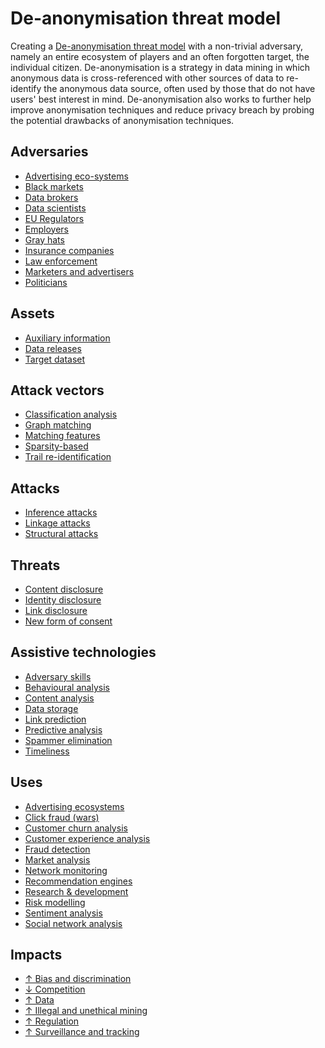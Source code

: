 # De-anonymisation threat model

Creating a [De-anonymisation threat model](https://tymyrddin.github.io/da-threat-model/) with a non-trivial adversary, 
namely an entire ecosystem of players and an often forgotten target, the individual citizen.
De-anonymisation is a strategy in data mining in which anonymous data is cross-referenced with other sources of data to
re-identify the anonymous data source, often used by those that do not have users' best interest in mind.
De-anonymisation also works to further help improve anonymisation techniques and reduce privacy breach by probing the
potential drawbacks of anonymisation techniques.

## Adversaries

* [Advertising eco-systems](https://tymyrddin.github.io/da-threat-model/docs/adversaries/Advertising-eco-systems.html)
* [Black markets](https://tymyrddin.github.io/da-threat-model/docs/adversaries/Black-markets.html)
* [Data brokers](https://tymyrddin.github.io/da-threat-model/docs/adversaries/Data-brokers.html)
* [Data scientists](https://tymyrddin.github.io/da-threat-model/docs/adversaries/Data-scientists.html)
* [EU Regulators](https://tymyrddin.github.io/da-threat-model/docs/adversaries/EU-Regulators.html)
* [Employers](https://tymyrddin.github.io/da-threat-model/docs/adversaries/Employers.html)
* [Gray hats](https://tymyrddin.github.io/da-threat-model/docs/adversaries/Gray-hats.html)
* [Insurance companies](https://tymyrddin.github.io/da-threat-model/docs/adversaries/Insurance-companies.html)
* [Law enforcement](https://tymyrddin.github.io/da-threat-model/docs/adversaries/Law-enforcement.html)
* [Marketers and advertisers](https://tymyrddin.github.io/da-threat-model/docs/adversaries/Marketers-and-advertisers.html)
* [Politicians](https://tymyrddin.github.io/da-threat-model/docs/adversaries/Politicians.html)

## Assets

* [Auxiliary information](https://tymyrddin.github.io/da-threat-model/docs/assets/Auxiliary-information.html)
* [Data releases](https://tymyrddin.github.io/da-threat-model/docs/assets/Data-releases.html)
* [Target dataset](https://tymyrddin.github.io/da-threat-model/docs/assets/Target-dataset.html)

## Attack vectors

* [Classification analysis](https://tymyrddin.github.io/da-threat-model/docs/attack-vectors/Classification-analysis.html)
* [Graph matching](https://tymyrddin.github.io/da-threat-model/docs/attack-vectors/Graph-matching.html)
* [Matching features](https://tymyrddin.github.io/da-threat-model/docs/attack-vectors/Matching-features.html)
* [Sparsity-based](https://tymyrddin.github.io/da-threat-model/docs/attack-vectors/Sparsity-based.html)
* [Trail re-identification](https://tymyrddin.github.io/da-threat-model/docs/attack-vectors/Trail-re-identification.html)

## Attacks

* [Inference attacks](https://tymyrddin.github.io/da-threat-model/docs/attacks/Inference-attacks.html)
* [Linkage attacks](https://tymyrddin.github.io/da-threat-model/docs/attacks/Linkage-attacks.html)
* [Structural attacks](https://tymyrddin.github.io/da-threat-model/docs/attacks/Structural-attacks.html)

## Threats

* [Content disclosure](https://tymyrddin.github.io/da-threat-model/docs/threats/Content-disclosure.html)
* [Identity disclosure](https://tymyrddin.github.io/da-threat-model/docs/threats/Identity-disclosure.html)
* [Link disclosure](https://tymyrddin.github.io/da-threat-model/docs/threats/Link-disclosure.html)
* [New form of consent](https://tymyrddin.github.io/da-threat-model/docs/threats/New-form-of-consent.html)

## Assistive technologies

* [Adversary skills](https://tymyrddin.github.io/da-threat-model/docs/assistive-technologies/Adversary-skills.html)
* [Behavioural analysis](https://tymyrddin.github.io/da-threat-model/docs/assistive-technologies/Behavioural-analysis.html)
* [Content analysis](https://tymyrddin.github.io/da-threat-model/docs/assistive-technologies/Content-analysis.html)
* [Data storage](https://tymyrddin.github.io/da-threat-model/docs/assistive-technologies/Data-storage.html)
* [Link prediction](https://tymyrddin.github.io/da-threat-model/docs/assistive-technologies/Link-prediction.html)
* [Predictive analysis](https://tymyrddin.github.io/da-threat-model/docs/assistive-technologies/Predictive-analysis.html)
* [Spammer elimination](https://tymyrddin.github.io/da-threat-model/docs/assistive-technologies/Spammer-elimination.html)
* [Timeliness](https://tymyrddin.github.io/da-threat-model/docs/assistive-technologies/Timeliness.html)

## Uses

* [Advertising ecosystems](https://tymyrddin.github.io/da-threat-model/docs/uses/Advertising-eco-systems.html)
* [Click fraud (wars)](https://tymyrddin.github.io/da-threat-model/docs/uses/Click-fraud.html)
* [Customer churn analysis](https://tymyrddin.github.io/da-threat-model/docs/uses/Customer-churn-analysis.html)
* [Customer experience analysis](https://tymyrddin.github.io/da-threat-model/docs/uses/Customer-experience-analysis.html)
* [Fraud detection](https://tymyrddin.github.io/da-threat-model/docs/uses/Fraud-detection.html)
* [Market analysis](https://tymyrddin.github.io/da-threat-model/docs/uses/Market-analysis.html)
* [Network monitoring](https://tymyrddin.github.io/da-threat-model/docs/uses/Network-monitoring.html)
* [Recommendation engines](https://tymyrddin.github.io/da-threat-model/docs/uses/Recommendation-engines.html)
* [Research & development](https://tymyrddin.github.io/da-threat-model/docs/uses/Research-and-development.html)
* [Risk modelling](https://tymyrddin.github.io/da-threat-model/docs/uses/Risk-modelling.html)
* [Sentiment analysis](https://tymyrddin.github.io/da-threat-model/docs/uses/Sentiment-analysis.html)
* [Social network analysis](https://tymyrddin.github.io/da-threat-model/docs/uses/Social-network-analysis.html)

## Impacts

* [↑ Bias and discrimination](https://tymyrddin.github.io/da-threat-model/docs/impacts/Bias-and-discrimination.html)
* [↓ Competition](https://tymyrddin.github.io/da-threat-model/docs/impacts/Competition.html)
* [↑ Data](https://tymyrddin.github.io/da-threat-model/docs/impacts/Data.html)
* [↑ Illegal and unethical mining](https://tymyrddin.github.io/da-threat-model/docs/impacts/Illegal-and-unethical-mining.html)
* [↑ Regulation](https://tymyrddin.github.io/da-threat-model/docs/impacts/Regulation.html)
* [↑ Surveillance and tracking](https://tymyrddin.github.io/da-threat-model/docs/impacts/Surveillance-and-tracking.html)
